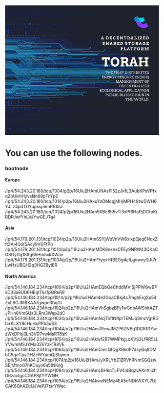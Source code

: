 ![image](https://github.com/Torahserve/bootnode/blob/main/index.png)
# You can use the following nodes.<br>
### bootnode <br>
#### Europe <br>
/ip4/54.243.20.180/tcp/1004/p2p/16Uiu2HAmUNAsPi52zJkfL3AubKPsVPfxqZoUkHHzvsNn68pFnYpE
/ip4/54.243.20.180/tcp/1014/p2p/16Uiu2HAkuYzDMcqjMHjMPH49twDWH6YJLz4pdTDYupsspemRfd5U
/ip4/54.243.20.180/tcp/1024/p2p/16Uiu2HAm9XBe8h5vTi3xPt6Haf5DCfpKrRDPJwfYhLVJYwGEJTq4

#### Asia <br>
/ip4/54.179.201.131/tcp/1024/p2p/16Uiu2HAm6SYjWpVnVW6xixpEjeq6NqxZftZAi4Qot5Acy9VDFfPb
/ip4/54.179.201.131/tcp/1014/p2p/16Uiu2HAmMDK8nxnxCFEy9NRW43QKaCGSDyGg18ftg65Hm5xkXWan
/ip4/54.179.201.131/tcp/1004/p2p/16Uiu2HAmFfyyxHfBEGg4eiLgvwvyQJt7rLwHsUBQH2q3HGZ8yj8R

#### North America <br>
/ip4/54.146.184.234/tcp/1004/p2p/16Uiu2HAmEQbQeChddMViSjPPWGwBPsD33a8UD6HEqtTksfpGReR9
/ip4/54.146.184.234/tcp/1014/p2p/16Uiu2HAm4e2GoaCBsj4c7mghErgSp54ZxL8GJM8XAA7gwpe3bqGt
/ip4/54.146.184.234/tcp/1024/p2p/16Uiu2HAmVhSgbzBFy1wGnbAWShitAZTJPHn8VmSUz3LRm3Wap2dC
/ip4/54.146.184.234/tcp/1034/p2p/16Uiu2HAmNcjToftNRprTEMJq8mzVgtRGtcrKLXYRcHuHuPPb5uS3
/ip4/54.146.184.234/tcp/1044/p2p/16Uiu2HAm7RcwJMZP6ZNBq1DGKR1YwzWxDPoj3Ln3VD7vwMsRT6sK
/ip4/54.146.184.234/tcp/1054/p2p/16Uiu2HAkwf2B7WMPkgLcXVS3LfRR5LLYVwmMSJYMa32EYzk1R8VE
/ip4/54.146.184.234/tcp/1064/p2p/16Uiu2HAmCmLQtQgXBkdP7dsyQq8DMbC5geCpyDHZcWYymQjSbymo
/ip4/54.146.184.234/tcp/1074/p2p/16Uiu2HAmJyXRLYbZ1ZRVhRNmSGQzwSEjMtnoG7nKCuyo8a5tNKdg
/ip4/54.146.184.234/tcp/1084/p2p/16Uiu2HAmLBHknTLFV4idBqzvAXnXiizhD6zactgcCGAP8jfYYWNH
/ip4/54.146.184.234/tcp/1094/p2p/16Uiu2HAkwuNEMz4EA5dNDkWXYL7UjCAK6QhAZdUJVePJ7tsrYWec
